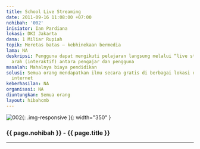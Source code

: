 ```yaml
---
title: School Live Streaming
date: 2011-09-16 11:08:00 +07:00
nohibah: '002'
inisiator: Ian Pardiana
lokasi: DKI Jakarta
dana: 1 Miliar Rupiah
topik: Meretas batas – kebhinekaan bermedia
lama: NA
deskripsi: Pengguna dapat mengikuti pelajaran langsung melalui “live streaming” dua
  arah (interaktif) antara pengajar dan pengguna
masalah: Mahalnya biaya pendidikan
solusi: Semua orang mendapatkan ilmu secara gratis di berbagai lokasi dengan jaringan
  internet
keberhasilan: NA
organisasi: NA
diuntungkan: Semua orang
layout: hibahcmb
---
```


![002](/static/img/hibahcmb/002.png){: .img-responsive }{: width="350" }

### {{ page.nohibah }} - {{ page.title }}

---
